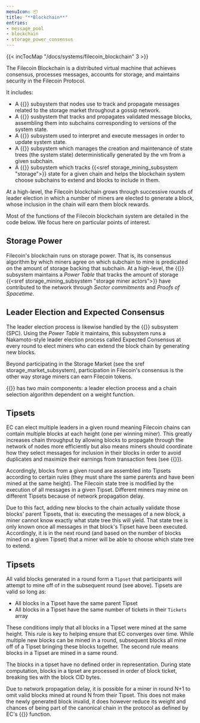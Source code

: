 ```yaml
---
menuIcon: 📦
title: "**Blockchain**"
entries:
- message_pool
- blockchain
- storage_power_consensus
---
```


{{< incTocMap "/docs/systems/filecoin_blockchain" 3 >}}


The Filecoin Blockchain is a distributed virtual machine that achieves consensus, processes messages, accounts for storage, and maintains security in the Filecoin Protocol.

It includes:

- A {{<sref message_pool>}} subsystem that nodes use to track and propagate messages related to the storage market throughout a gossip network.
- A {{<sref blockchain>}} susbystem that tracks and propagates validated message blocks, assembling them into subchains corresponding to versions of the system state.
- A {{<sref vm>}} subsystem used to interpret and execute messages in order to update system state.
- A {{<sref state_tree>}} subsystem which manages the creation and maintenance of state trees (the system state) deterministically generated by the vm from a given subchain.
- A {{<sref storage_power_consensus>}} subsystem which tracks {{<sref storage_mining_subsystem "storage">}} state for a given chain and helps the blockchain system choose subchains to extend and blocks to include in them.

At a high-level, the Filecoin blockchain grows through successive rounds of leader election in which a number of miners are elected to generate a block, whose inclusion in the chain will earn them block rewards.

Most of the functions of the Filecoin blockchain system are detailed in the code below. We focus here on particular points of interest.

## Storage Power

Filecoin's blockchain runs on storage power. That is, its consensus algorithm by which miners agree on which subchain to mine is predicated on the amount of storage backing that subchain. At a high-level, the {{<sref storage_power_consensus>}} subsystem maintains a _Power Table_ that tracks the amount of storage {{<sref storage_mining_subsystem "storage miner actors">}} have contributed to the network through _Sector commitments_ and _Proofs of Spacetime_.

## Leader Election and Expected Consensus

The leader election process is likewise handled by the {{<sref storage_power_consensus>}} subsystem (SPC). Using the _Power Table_ it maintains, this subsystem runs a Nakamoto-style leader election process called Expected Consensus at every round to elect miners who can extend the block chain by generating new blocks.

Beyond participating in the Storage Market (see the sref storage_market_subsystem), participation in Filecoin's consensus is the other way storage miners can earn Filecoin tokens.

{{<sref expected_consensus>}} has two main components: a leader election process and a chain selection algorithm dependent on a weight function.

## Tipsets

EC can elect multiple leaders in a given round meaning Filecoin chains can contain multiple blocks at each height (one per winning miner). This greatly increases chain throughput by allowing blocks to propagate through the network of nodes more efficiently but also means miners should coordinate how they select messages for inclusion in their blocks in order to avoid duplicates and maximize their earnings from transaction fees (see {{<sref message_pool>}}).

Accordingly, blocks from a given round are assembled into Tipsets according to certain rules (they must share the same parents and have been mined at the same height). The Filecoin state tree is modified by the execution of all messages in a given Tipset. Different miners may mine on different Tipsets because of network propagation delay.

Due to this fact, adding new blocks to the chain actually validate those blocks' parent Tipsets, that is: executing the messages of a new block, a miner cannot know exactly what state tree this will yield. That state tree is only known once all messages in that block's Tipset have been executed. Accordingly, it is in the next round (and based on the number of blocks mined on a given Tipset) that a miner will be able to choose which state tree to extend.

## Tipsets

All valid blocks generated in a round form a `Tipset` that participants will attempt to mine off of in the subsequent round (see above). Tipsets are valid so long as:

- All blocks in a Tipset have the same parent Tipset
- All blocks in a Tipset have the same number of tickets in their `Tickets` array

These conditions imply that all blocks in a Tipset were mined at the same height. This rule is key to helping ensure that EC converges over time. While multiple new blocks can be mined in a round, subsequent blocks all mine off of a Tipset bringing these blocks together. The second rule means blocks in a Tipset are mined in a same round.

The blocks in a tipset have no defined order in representation. During state computation, blocks in a tipset are processed in order of block ticket, breaking ties with the block CID bytes.

Due to network propagation delay, it is possible for a miner in round N+1 to omit valid blocks mined at round N from their Tipset. This does not make the newly generated block invalid, it does however reduce its weight and chances of being part of the canonical chain in the protocol as defined by EC's {{<sref chain_selection>}} function.